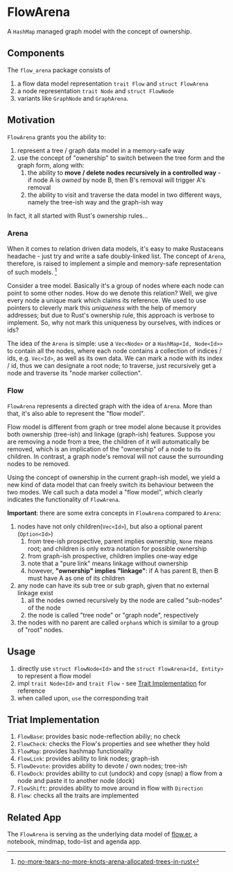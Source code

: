 # FlowArena

A `HashMap` managed graph model with the concept of ownership.

## Components

The `flow_arena` package consists of 
1. a flow data model representation `trait Flow` and `struct FlowArena`
2. a node representation `trait Node` and `struct FlowNode`
3. variants like `GraphNode` and `GraphArena`.

## Motivation

`FlowArena` grants you the ability to:
1. represent a tree / graph data model in a memory-safe way
2. use the concept of "ownership" to switch between the tree form and the graph form, along with:
   1. the ability to **move / delete nodes recursively in a controlled way** - if node A is *owned* by node B, then B's removal will trigger A's removal
   2. the ability to visit and traverse the data model in two different ways, namely the tree-ish way and the graph-ish way

In fact, it all started with Rust's ownership rules...

### Arena

When it comes to relation driven data models, it's easy to make Rustaceans headache - just try and write a safe doubly-linked list. The concept of `Arena`, therefore, is raised to implement a simple and memory-safe representation of such models. [^1]

Consider a tree model. Basically it's a group of nodes where each node can point to some other nodes. How do we denote this relation? Well, we give every node a unique mark which claims its reference. We used to use pointers to cleverly mark this *uniqueness* with the help of memory addresses; but due to Rust's ownership rule, this approach is verbose to implement. So, why not mark this uniqueness by ourselves, with indices or ids? 

The idea of the `Arena` is simple: use a `Vec<Node>` or a `HashMap<Id, Node<Id>>` to contain all the nodes, where each node contains a collection of indices / ids, e.g. `Vec<Id>`, as well as its own data. We can mark a node with its index / id, thus we can designate a root node; to traverse, just recursively get a node and traverse its "node marker collection".

### Flow

`FlowArena` represents a directed graph with the idea of `Arena`. More than that, it's also able to represent the "flow model".

Flow model is different from graph or tree model alone because it provides both ownership (tree-ish) and linkage (graph-ish) features.
Suppose you are removing a node from a tree, the children of it will automatically be removed, which is an implication of the "ownership" of a node to its children. In contrast, a graph node's removal will not cause the surrounding nodes to be removed.

Using the concept of ownership in the current graph-ish model, we yield a new kind of data model that can freely switch its behaviour between the two modes. We call such a data model a "flow model", which clearly indicates the functionality of `FlowArena`.

**Important**: there are some extra concepts in `FlowArena` compared to `Arena`:

1. nodes have not only children(`Vec<Id>`), but also a optional parent (`Option<Id>`)
   1. from tree-ish prospective, parent implies ownership, `None` means root; and children is only extra notation for possible ownership
   2. from graph-ish prospective, children implies one-way edge
   3. note that a "pure link" means linkage without ownership
   4. however, **"ownership" implies "linkage"**: if A has parent B, then B must have A as one of its children
2. any node can have its sub tree or sub graph, given that no external linkage exist 
   1. all the nodes owned recursively by the node are called "sub-nodes" of the node
   2. the node is called "tree node" or "graph node", respectively
3. the nodes with no parent are called `orphan`s which is similar to a group of "root" nodes.


## Usage

1. directly use `struct FlowNode<Id>` and the `struct FlowArena<Id, Entity>` to represent a flow model
2. impl `trait Node<Id>` and `trait Flow` - see [Trait Implementation](#triat-implementation) for reference
3. when called upon, `use` the corresponding trait

## Triat Implementation

1. `FlowBase`: provides basic node-reflection abiliy; no check
2. `FlowCheck`: checks the Flow's properties and see whether they hold
3. `FlowMap`: provides hashmap functionality
4. `FlowLink`: provides ability to link nodes; graph-ish
5. `FlowDevote`: provides ability to devote / own nodes; tree-ish
6. `FlowDock`: provides ability to cut (undock) and copy (snap) a flow from a node and paste it to another node (dock)
7. `FlowShift`: provides ability to move around in flow with `Direction`
8. `Flow`: checks all the traits are implemented


## Related App

The `FlowArena` is serving as the underlying data model of [flow.er](https://github.com/LighghtEeloo/flow.er), a notebook, mindmap, todo-list and agenda app. 




[^1]: [no-more-tears-no-more-knots-arena-allocated-trees-in-rust](https://dev.to/deciduously/no-more-tears-no-more-knots-arena-allocated-trees-in-rust-44k6)
